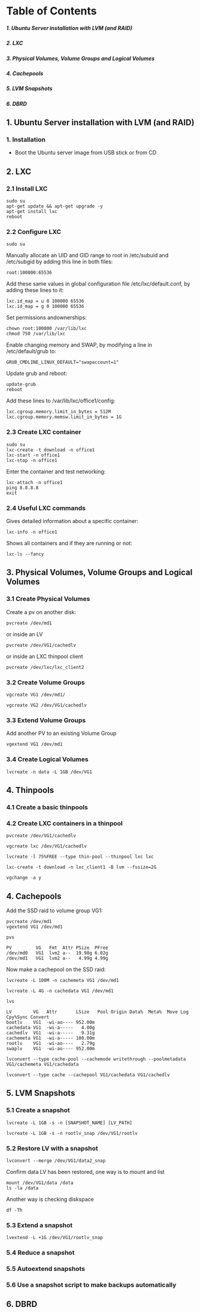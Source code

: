 # Table of Contents

##### 1. Ubuntu Server installation with LVM (and RAID)
##### 2. LXC
##### 3. Physical Volumes, Volume Groups and Logical Volumes
##### 4. Cachepools
##### 5. LVM Snapshots
##### 6. DBRD

## 1. Ubuntu Server installation with LVM (and RAID)

<Enter small description here>

### 1. Installation

- Boot the Ubuntu server image from USB stick or from CD

## 2. LXC

<Enter small description here>

### 2.1 Install LXC

    sudo su
    apt-get update && apt-get upgrade -y
    apt-get install lxc
    reboot

### 2.2 Configure LXC

    sudo su

Manually allocate an UID and GID range to root in /etc/subuid and /etc/subgid by adding this line in both files:

    root:100000:65536

Add these same values in global configuration file /etc/lxc/default.conf, by adding these lines to it:

    lxc.id_map = u 0 100000 65536
    lxc.id_map = g 0 100000 65536

Set permissions andownerships:

    chown root:100000 /var/lib/lxc
    chmod 750 /var/lib/lxc

Enable changing memory and SWAP, by modifying a line in /etc/default/grub to:

    GRUB_CMDLINE_LINUX_DEFAULT="swapaccount=1"

Update grub and reboot:

    update-grub
    reboot

Add these lines to /var/lib/lxc/office1/config:

    lxc.cgroup.memory.limit_in_bytes = 512M
    lxc.cgroup.memory.memsw.limit_in_bytes = 1G

### 2.3 Create LXC container

    sudo su
    lxc-create -t download -n office1
    lxc-start -n office1
    lxc-stop -n office1

Enter the container and test networking:

    lxc-attach -n office1
    ping 8.8.8.8
    exit
    
### 2.4 Useful LXC commands

Gives detailed information about a specific container:

    lxc-info -n office1

Shows all containers and if they are running or not:

    lxc-ls --fancy

## 3. Physical Volumes, Volume Groups and Logical Volumes

### 3.1 Create Physical Volumes
    
Create a pv on another disk:
    
    pvcreate /dev/md1
    
or inside an LV
    
    pvcreate /dev/VG1/cachedlv
    
or inside an LXC thinpool client
    
    pvcreate /dev/lxc/lxc_client2
    
### 3.2 Create Volume Groups 

    vgcreate VG1 /dev/md1/
    
    vgcreate VG2 /dev/VG1/cachedlv
    
### 3.3 Extend Volume Groups

Add another PV to an existing Volume Group

    vgextend VG1 /dev/md1

### 3.4 Create Logical Volumes

    lvcreate -n data -L 1GB /dev/VG1
    
## 4. Thinpools

### 4.1 Create a basic thinpools

### 4.2 Create LXC containers in a thinpool

    pvcreate /dev/VG1/cachedlv
  
    vgcreate lxc /dev/VG1/cachedlv

    lvcreate -l 75%FREE --type thin-pool --thinpool lxc lxc

    lxc-create -t download -n lxc_client1 -B lvm --fssize=2G

    vgchange -a y

## 4. Cachepools

Add the SSD raid to volume group VG1:

    pvcreate /dev/md1
    vgextend VG1 /dev/md1

    pvs
  
    PV         VG   Fmt  Attr PSize  PFree
    /dev/md0   VG1  lvm2 a--  19.98g 6.02g
    /dev/md1   VG1  lvm2 a--   4.99g 4.99g

Now make a cachepool on the SSD raid:

    lvcreate -L 100M -n cachemeta VG1 /dev/md1
 
    lvcreate -L 4G -n cachedata VG1 /dev/md1
 
    lvs
  
    LV        VG   Attr       LSize   Pool Origin Data%  Meta%  Move Log Cpy%Sync Convert
    bootlv    VG1  -wi-ao---- 952.00m                                                    
    cachedata VG1  -wi-a-----   4.00g                                                    
    cachedlv  VG1  -wi-a-----   9.31g                                                    
    cachemeta VG1  -wi-a----- 100.00m                                                    
    rootlv    VG1  -wi-ao----   2.79g                                                    
    swaplv    VG1  -wi-ao---- 952.00m                                                    

    lvconvert --type cache-pool --cachemode writethrough --poolmetadata VG1/cachemeta VG1/cachedata

    lvconvert --type cache --cachepool VG1/cachedata VG1/cachedlv

## 5. LVM Snapshots

### 5.1 Create a snapshot

    lvcreate -L 1GB -s -n [SNAPSHOT_NAME] [LV_PATH]

    lvcreate -L 1GB -s -n rootlv_snap /dev/VG1/rootlv

### 5.2 Restore LV with a snapshot

    lvconvert --merge /dev/VG1/data2_snap

Confirm data LV has been restored, one way is to mount and list

    mount /dev/VG1/data /data
    ls -la /data
    
Another way is checking diskspace

    df -Th
    
### 5.3 Extend a snapshot

    lvextend -L +1G /dev/VG1/rootlv_snap

### 5.4 Reduce a snapshot

### 5.5 Autoextend snapshots

### 5.6 Use a snapshot script to make backups automatically

## 6. DBRD
